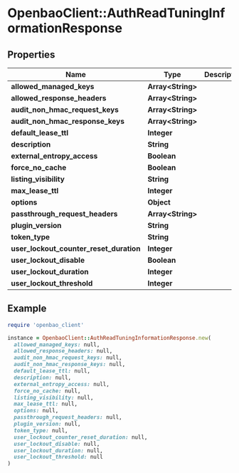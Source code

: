 # OpenbaoClient::AuthReadTuningInformationResponse

## Properties

| Name | Type | Description | Notes |
| ---- | ---- | ----------- | ----- |
| **allowed_managed_keys** | **Array&lt;String&gt;** |  | [optional] |
| **allowed_response_headers** | **Array&lt;String&gt;** |  | [optional] |
| **audit_non_hmac_request_keys** | **Array&lt;String&gt;** |  | [optional] |
| **audit_non_hmac_response_keys** | **Array&lt;String&gt;** |  | [optional] |
| **default_lease_ttl** | **Integer** |  | [optional] |
| **description** | **String** |  | [optional] |
| **external_entropy_access** | **Boolean** |  | [optional] |
| **force_no_cache** | **Boolean** |  | [optional] |
| **listing_visibility** | **String** |  | [optional] |
| **max_lease_ttl** | **Integer** |  | [optional] |
| **options** | **Object** |  | [optional] |
| **passthrough_request_headers** | **Array&lt;String&gt;** |  | [optional] |
| **plugin_version** | **String** |  | [optional] |
| **token_type** | **String** |  | [optional] |
| **user_lockout_counter_reset_duration** | **Integer** |  | [optional] |
| **user_lockout_disable** | **Boolean** |  | [optional] |
| **user_lockout_duration** | **Integer** |  | [optional] |
| **user_lockout_threshold** | **Integer** |  | [optional] |

## Example

```ruby
require 'openbao_client'

instance = OpenbaoClient::AuthReadTuningInformationResponse.new(
  allowed_managed_keys: null,
  allowed_response_headers: null,
  audit_non_hmac_request_keys: null,
  audit_non_hmac_response_keys: null,
  default_lease_ttl: null,
  description: null,
  external_entropy_access: null,
  force_no_cache: null,
  listing_visibility: null,
  max_lease_ttl: null,
  options: null,
  passthrough_request_headers: null,
  plugin_version: null,
  token_type: null,
  user_lockout_counter_reset_duration: null,
  user_lockout_disable: null,
  user_lockout_duration: null,
  user_lockout_threshold: null
)
```

